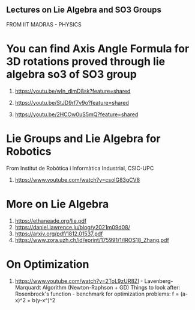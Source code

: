 ## Lectures on Lie Algebra and SO3 Groups
FROM IIT MADRAS - PHYSICS

# You can find Axis Angle Formula for 3D rotations proved through lie algebra so3 of SO3 group

1. https://youtu.be/wIn_dlmD8sk?feature=shared

2. https://youtu.be/StJD9rf7v9o?feature=shared
 
3. https://youtu.be/2HCOw0uS5mQ?feature=shared


# Lie Groups and Lie Algebra for Robotics
From Institut de Robòtica i Informàtica Industrial, CSIC-UPC

1. https://www.youtube.com/watch?v=csolG83gCV8


# More on Lie Algebra
1. https://ethaneade.org/lie.pdf
2. https://daniel.lawrence.lu/blog/y2021m09d08/
3. https://arxiv.org/pdf/1812.01537.pdf
4. https://www.zora.uzh.ch/id/eprint/175991/1/IROS18_Zhang.pdf

# On Optimization
1. https://www.youtube.com/watch?v=2ToL9zUR8ZI - Lavenberg-Marquardt Algorithm (Newton-Raphson + GD)
Things to look after: Rosenbrock's function - benchmark for optimization problems: f = (a-x)^2 + b(y-x^)^2
